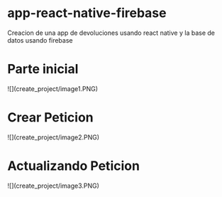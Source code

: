 # app-react-native-firebase
Creacion de una app de devoluciones usando react native y la base de datos usando firebase

<h1>Parte inicial</h1>
![](create_project/image1.PNG)
<h1>Crear Peticion</h1>
![](create_project/image2.PNG)
<h1>Actualizando Peticion</h1>
![](create_project/image3.PNG)
